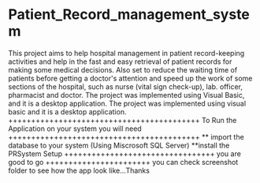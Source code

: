 # Patient_Record_management_system
This project aims to help hospital management in patient record-keeping activities and help in the fast and easy retrieval of patient records for making some medical decisions. Also set to reduce the waiting time of patients before getting a doctor's attention and speed up the work of some sections of the hospital, such as nurse (vital sign check-up), lab. officer, pharmacist and doctor. The project was implemented using Visual Basic, and it is a desktop application.
The project was implemented using visual basic and it is a desktop application.
++++++++++++++++++++++++++++++++++++++++++ To Run the Application on your system you will need ++++++++++++++++++++++++++++++++++++++++++
** import the database to your system (Using Miscrosoft  SQL Server)
**install the PRSystem Setup
+++++++++++++++++++++++++++++++++ you are good to go +++++++++++++++++++++++
you can check screenshot folder to see how the app look like...Thanks
